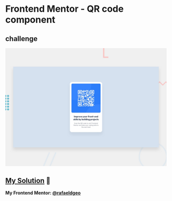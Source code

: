 # Frontend Mentor - QR code component
## challenge

![Design preview for the QR code component coding challenge](./design/desktop-preview.jpg)

## [My Solution](https://newbie-qr-code-component.vercel.app/) 🚀

**My Frontend Mentor: [@rafaeldgeo](https://www.frontendmentor.io/profile/rafaeldgeo)**
